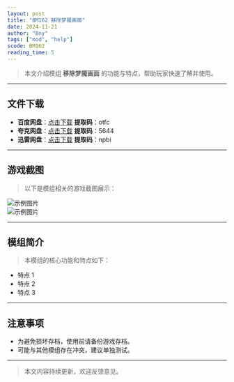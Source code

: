 ```yaml
---
layout: post
title: "BM162 移除梦魇画面"
date: 2024-11-21
author: "Bny"
tags: ["mod", "help"]
scode: BM162
reading_time: 5
---
```


> 本文介绍模组 **移除梦魇画面** 的功能与特点，帮助玩家快速了解并使用。

---





## 文件下载
- **百度网盘**：[点击下载](https://pan.baidu.com/s/1xeKxH0-VYDERsqbO-D6Wlw?pwd=otfc)  **提取码**：otfc  
- **夸克网盘**：[点击下载](https://pan.quark.cn/s/47ae0847e08b?pwd=5644)  **提取码**：5644  
- **迅雷网盘**：[点击下载](https://pan.xunlei.com/s/VOCCbgj0QNZoOrhJ3-A82hvAA1?pwd=npbi)  **提取码**：npbi  

---

## 游戏截图
> 以下是模组相关的游戏截图展示：

![示例图片](https://example.com/screenshot1.jpg)  
![示例图片](https://example.com/screenshot2.jpg)

---

## 模组简介
> 本模组的核心功能和特点如下：
- 特点 1
- 特点 2
- 特点 3

---

## 注意事项
- 为避免损坏存档，使用前请备份游戏存档。
- 可能与其他模组存在冲突，建议单独测试。

---

> 本文内容持续更新，欢迎反馈意见。

